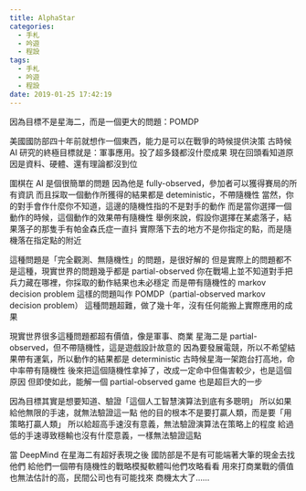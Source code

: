 ```yaml
---
title: AlphaStar
categories:
  - 手札
  - 吟遊
  - 程設
tags:
  - 手札
  - 吟遊
  - 程設
date: 2019-01-25 17:42:19
---
```

因為目標不是星海二，而是一個更大的問題：POMDP

美國國防部四十年前就想作一個東西，能力是可以在戰爭的時候提供決策
古時候 AI 研究的終極目標就是：軍事應用。投了超多錢都沒什麼成果
現在回頭看知道原因是資料、硬體、還有理論都沒到位

圍棋在 AI 是個很簡單的問題
因為他是 fully-observed，參加者可以獲得賽局的所有資訊
而且採取一個動作所獲得的結果都是 deteministic，不帶隨機性
當然，你的對手會作什麼你不知道，這邊的隨機性指的不是對手的動作
而是當你選擇一個動作的時候，這個動作的效果帶有隨機性
舉例來說，假設你選擇在某處落子，結果落子的那隻手有帕金森氏症一直抖
實際落下去的地方不是你指定的點，而是隨機落在指定點的附近

這種問題是「完全觀測、無隨機性」的問題，是很好解的
但是實際上的問題都不是這種，現實世界的問題幾乎都是 partial-observed
你在戰場上並不知道對手把兵力藏在哪裡，你採取的動作結果也未必穩定
而是帶有隨機性的 markov decision problem
這樣的問題叫作 POMDP（partial-observed markov decision problem）
這種問題超難，做了幾十年，沒有任何能搬上實際應用的成果

現實世界很多這種問題都超有價值，像是軍事、商業
星海二是 partial-observed，但不帶隨機性，這是遊戲設計故意的
因為要發展電競，所以不希望結果帶有運氣，所以動作的結果都是 deterministic
古時候星海一架跑台打高地，命中率帶有隨機性
後來把這個隨機性拿掉了，改成一定命中但傷害較少，也是這個原因
但即使如此，能解一個 partial-observed game 也是超巨大的一步

因為目標其實是想要知道、驗證「這個人工智慧演算法到底有多聰明」
所以如果給他無限的手速，就無法驗證這一點
他的目的根本不是要打贏人類，而是要「用策略打贏人類」
所以給超高手速沒有意義，無法驗證演算法在策略上的程度
給過低的手速導致穩輸也沒有什麼意義，一樣無法驗證這點

當 DeepMind 在星海二有超好表現之後
國防部是不是有可能端著大筆的現金去找他們
給他們一個帶有隨機性的戰略模擬軟體叫他們攻略看看
用來打商業戰的價值也無法估計的高，民間公司也有可能找來
商機太大了……
